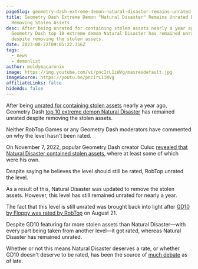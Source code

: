 ```yaml
---
pageSlug: geometry-dash-extreme-demon-natural-disaster-remains-unrated-despite-removing-stolen-assets
title: Geometry Dash Extreme Demon "Natural Disaster" Remains Unrated Despite
  Removing Stolen Assets
desc: After being unrated for containing stolen assets nearly a year ago,
  Geometry Dash top 10 extreme demon Natural Disaster has remained unrated
  despite removing the stolen assets.
date: 2023-08-22T09:05:22.356Z
tags:
  - news
  - demonlist
author: moldymacaronix
image: https://img.youtube.com/vi/pncIrL1iWVg/maxresdefault.jpg
imageSource: https://youtu.be/pncIrL1iWVg
affiliateLinks: false
hideAds: false
---
```

After being [unrated for containing stolen assets](/posts/geometry-dash-extreme-demon-natural-disaster-unrated-following-accusations/) nearly a year ago, Geometry Dash [top 10 extreme demon Natural Disaster](/posts/geometry-dash-top-10-level-natural-disaster-verified-by-helix/) has remained unrated despite removing the stolen assets.

Neither RobTop Games or any Geometry Dash moderators have commented on why the level hasn't been rated.

On November 7, 2022, popular Geometry Dash creator Culuc [revealed that Natural Disaster contained stolen assets](/posts/geometry-dash-extreme-demon-natural-disaster-unrated-following-accusations/#the-accusation), where at least some of which were his own.

Despite saying he believes the level should still be rated, RobTop unrated the level.

As a result of this, Natural Disaster was updated to remove the stolen assets. However, this level has still remained unrated for nearly a year.

The fact that this level is still unrated was brought back into light after [GD10 by Floppy was rated by RobTop](/posts/geometry-dash-gd10-credits-level-rated-despite-stealing-every-part/) on August 21.

Despite GD10 featuring far more stolen assets than Natural Disaster—with every part being taken from another level—it got rated, whereas Natural Disaster has remained unrated.

Whether or not this means Natural Disaster deserves a rate, or whether GD10 doesn't deserve to be rated, has been the source of [much debate](/posts/geometry-dash-gd10-credits-level-rated-despite-stealing-every-part/#my-opinion) as of late.
